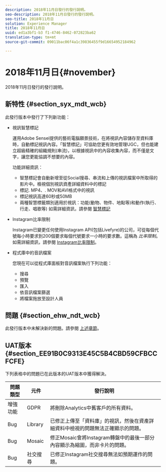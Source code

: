 ```yaml
---
description: 2018年11月日發行的發行說明。
seo-description: 2018年11月日發行的發行說明。
seo-title: 2018年11月日
solution: Experience Manager
title: 2018年11月日
uuid: ed1a3bf1-b3 f1-4746-8462-072823ba62
translation-type: tm+mt
source-git-commit: 09011bac06f4a1c39836455f9d16654952184962

---
```



# 2018年11月日{#november}

2018年11月日發行的發行說明。

## 新特性 {#section_syx_mdt_wcb}

此發行版本中發行了下列新功能：

* 視訊智慧標記

   運用Adobe Sensei提供的藝術電腦願景技術，在將視訊內容儲存至資料庫時，自動標記視訊內容。「智慧標記」可協助您更有效地管理UGC，但也能建立超級精確的組織規則(串流)，以根據視訊中的內容收集內容，而不僅是文字，讓您更能協調不想要的內容。

   功能詳細資訊：

   * 智慧標記會自動新增至從Social搜尋、串流和上傳的視訊檔案中所取得的影片中。檢視個別視訊資產詳細資料中的標記
   * 標記. MP4、. MOV和AVI格式中的視訊
   * 標記視訊高達60秒或50MB
   * 兩種智慧標籤類別適用於視訊：功能(動物、物件、地點等)和動作(執行、行走、唱歌等)
   如需詳細資訊，請參閱 [智慧標記](/help/using/c-features-livefyre/c-smart-tags/c-smart-tags.md#c_smart_tags)

* Instagram比率限制

   Instagram已變更任何使用Instagram API(包括Livefyre)的公司，可從每個代號每小時要求到200個要求每個代號要求一小時的要求數。這稱為 *比率限制*。如需詳細資訊，請參閱 [Instagram比率限制](/help/using/c-streams/c-instagram-rate-limiting.md)。

* 程式庫中的音訊檔案

   您現在可以從程式庫面板對音訊檔案執行下列功能：

   * 搜尋
   * 預覽
   * 匯入
   * 依音訊檔案篩選
   * 將檔案拖放至設計人員

## 問題 {#section_ehw_ndt_wcb}

此發行版本中未解決新的問題。請參閱 [上述章節](#c_rn/section_syx_mdt_wcb)。

## UAT版本 {#section_EE91B0C9313E45C5B4CBD59CFBCCFCFE}

下列表格中的問題已在此版本的UAT版本中獲得解決。

| **問題類型** | **元件** | **發行說明** |
|---|---|---|
| 增強功能 | GDPR | 將刪除Analytics中舊客戶的所有資料。 |
| Bug | Library | 已修正上傳至「資料庫」的視訊，然後在資產詳細資料中檢視的問題無法正確顯示的問題。 |
| Bug | Mosaic | 修正Mosaic會將Instagram轉盤中的最後一部分內容顯示為縮圖，而非卡片的問題。 |
| Bug | 社交搜尋 | 已修正Instagram社交搜尋無法如預期運作的問題。 |


